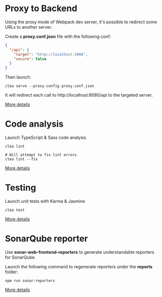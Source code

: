 # Proxy to Backend

Using the proxy mode of Webpack dev server, it's possible to redirect some URLs to another server.

Create a **proxy.conf.json** file with the following conf:

```json
{
  "/api": {
    "target": "http://localhost:3000",
    "secure": false
  }
}
```

Then launch:

```clea
clea serve --proxy-config proxy.conf.json
```

It will redirect each call to http://localhost:8080/api to the targeted server.

<span class="no-print">[More details](https://github.com/groupe-sii/clea-cli/blob/master/docs/more/proxy.md)</span>

# Code analysis 

Launch TypeScript & Sass code analysis

```clea
clea lint

# Will attempt to fix lint errors
clea lint --fix
```

<span class="no-print">[More details](https://github.com/groupe-sii/clea-cli/blob/master/docs/lint.md)</span>

# Testing

Launch unit tests with Karma & Jasmine

```clea
clea test
```

<span class="no-print">[More details](https://github.com/groupe-sii/clea-cli/blob/master/docs/test.md)</span>

# SonarQube reporter

Use **sonar-web-frontend-reporters** to generate understandable reporters for SonarQube.

Launch the following command to regenerate reporters under the **reports** folder:

```npm
npm run sonar:reporters
```

<span class="no-print">[More details](https://github.com/groupe-sii/clea-cli/blob/master/docs/more/sonarqube-reporters.md)</span>
